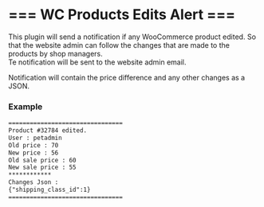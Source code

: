 # === WC Products Edits Alert ===

This plugin will send a notification if any WooCommerce product edited. So that the website admin can follow the changes that are made to the products by shop managers.
<br>
Te notification will be sent to the website admin email.<br>

Notification will contain the price difference and any other changes as a JSON.

### Example
```html
================================
Product #32784 edited.
User : petadmin
Old price : 70
New price : 56
Old sale price : 60
New sale price : 55
************
Changes Json :
{"shipping_class_id":1}
================================
```

